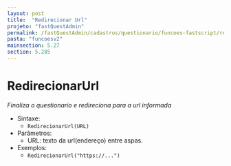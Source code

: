 ```yaml
---
layout: post
title:  "Redirecionar Url"
projeto: "fastQuestAdmin"
permalink: /fastQuestAdmin/cadastros/questionario/funcoes-fastscript/redirecionarUrl
pasta: "funcoesv2"
mainsection: 5.27
section: 5.285
---
```


# RedirecionarUrl
*Finaliza o questionario e redireciona para a url informada*

- Sintaxe:
  - `RedirecionarUrl(URL)`
- Parâmetros:
  - URL: texto da url(endereço) entre aspas.
- Exemplos:
  - `RedirecionarUrl("https://...")`
